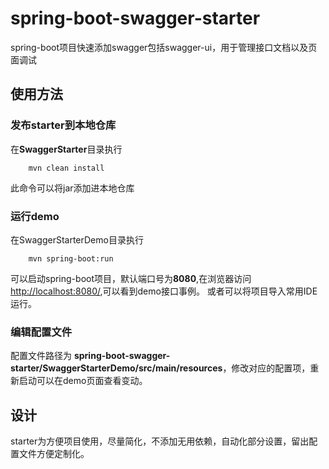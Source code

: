 # spring-boot-swagger-starter
spring-boot项目快速添加swagger包括swagger-ui，用于管理接口文档以及页面调试
## 使用方法
### 发布starter到本地仓库
在**SwaggerStarter**目录执行

```
    mvn clean install 
```

此命令可以将jar添加进本地仓库
### 运行demo
在SwaggerStarterDemo目录执行

```
    mvn spring-boot:run 
```

可以启动spring-boot项目，默认端口号为**8080**,在浏览器访问[http://localhost:8080/](http://localhost:8080/),可以看到demo接口事例。
或者可以将项目导入常用IDE运行。
### 编辑配置文件
配置文件路径为 **spring-boot-swagger-starter/SwaggerStarterDemo/src/main/resources**，修改对应的配置项，重新启动可以在demo页面查看变动。
## 设计
starter为方便项目使用，尽量简化，不添加无用依赖，自动化部分设置，留出配置文件方便定制化。


